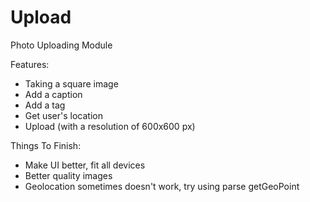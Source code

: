 # Upload
Photo Uploading Module

Features:
- Taking a square image
- Add a caption
- Add a tag
- Get user's location
- Upload (with a resolution of 600x600 px)

Things To Finish:
- Make UI better, fit all devices
- Better quality images
- Geolocation sometimes doesn't work, try using parse getGeoPoint
